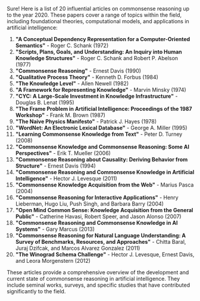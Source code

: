 Sure! Here is a list of 20 influential articles on commonsense reasoning up to the year 2020. These papers cover a range of topics within the field, including foundational theories, computational models, and applications in artificial intelligence:

1. **"A Conceptual Dependency Representation for a Computer-Oriented Semantics"** - Roger C. Schank (1972)
2. **"Scripts, Plans, Goals, and Understanding: An Inquiry into Human Knowledge Structures"** - Roger C. Schank and Robert P. Abelson (1977)
3. **"Commonsense Reasoning"** - Ernest Davis (1990)
4. **"Qualitative Process Theory"** - Kenneth D. Forbus (1984)
5. **"The Knowledge Level"** - Allen Newell (1982)
6. **"A Framework for Representing Knowledge"** - Marvin Minsky (1974)
7. **"CYC: A Large-Scale Investment in Knowledge Infrastructure"** - Douglas B. Lenat (1995)
8. **"The Frame Problem in Artificial Intelligence: Proceedings of the 1987 Workshop"** - Frank M. Brown (1987)
9. **"The Naive Physics Manifesto"** - Patrick J. Hayes (1978)
10. **"WordNet: An Electronic Lexical Database"** - George A. Miller (1995)
11. **"Learning Commonsense Knowledge from Text"** - Peter D. Turney (2008)
12. **"Commonsense Knowledge and Commonsense Reasoning: Some AI Perspectives"** - Erik T. Mueller (2006)
13. **"Commonsense Reasoning about Causality: Deriving Behavior from Structure"** - Ernest Davis (1994)
14. **"Commonsense Reasoning and Commonsense Knowledge in Artificial Intelligence"** - Hector J. Levesque (2011)
15. **"Commonsense Knowledge Acquisition from the Web"** - Marius Pasca (2004)
16. **"Commonsense Reasoning for Interactive Applications"** - Henry Lieberman, Hugo Liu, Push Singh, and Barbara Barry (2004)
17. **"Open Mind Common Sense: Knowledge Acquisition from the General Public"** - Catherine Havasi, Robert Speer, and Jason Alonso (2007)
18. **"Commonsense Reasoning and Commonsense Knowledge in AI Systems"** - Gary Marcus (2013)
19. **"Commonsense Reasoning for Natural Language Understanding: A Survey of Benchmarks, Resources, and Approaches"** - Chitta Baral, Juraj Dzifcak, and Marcos Alvarez Gonzalez (2011)
20. **"The Winograd Schema Challenge"** - Hector J. Levesque, Ernest Davis, and Leora Morgenstern (2012)

These articles provide a comprehensive overview of the development and current state of commonsense reasoning in artificial intelligence. They include seminal works, surveys, and specific studies that have contributed significantly to the field.